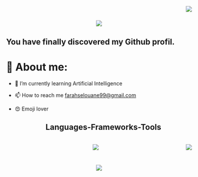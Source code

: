 <img align="right" src="https://visitor-badge.laobi.icu/badge?page_id=salesp07.salesp07" />

<h1 align="center">
    <img src="https://readme-typing-svg.herokuapp.com/?font=Righteous&size=35&center=true&vCenter=true&width=500&height=70&duration=4000&lines=Hi+There!+👋;+I'm+farah+selouane;" />

## You have finally discovered my Github profil.
    

# 🤔 About me: 

- 🌱 I’m currently learning Artificial Intelligence
- 📫 How to reach me farahselouane99@gmail.com
- 😍 Emoji lover



  



  <h2 align="center"> Languages-Frameworks-Tools </h2>
<br/>
<div align="center">
    <img src="https://skillicons.dev/icons?i=react,html,vscode,github,git,nodejs,python,javascript,c,java,mysql," />
    

   <img align="right" src="https://visitor-badge.laobi.icu/badge?page_id=salesp07.salesp07" />

<h1 align="center">
    <img src="https://readme-typing-svg.herokuapp.com/?font=Righteous&size=35&center=true&vCenter=true&width=500&height=70&duration=4000&lines=thank+you!+👋;" />

 
